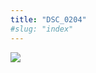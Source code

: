 ```yaml
---
title: "DSC_0204"
#slug: "index"
---
```


[![](/wp-content/2015/05/DSC_0204-300x201.jpg)](/wp-content/2015/05/DSC_0204.jpg)